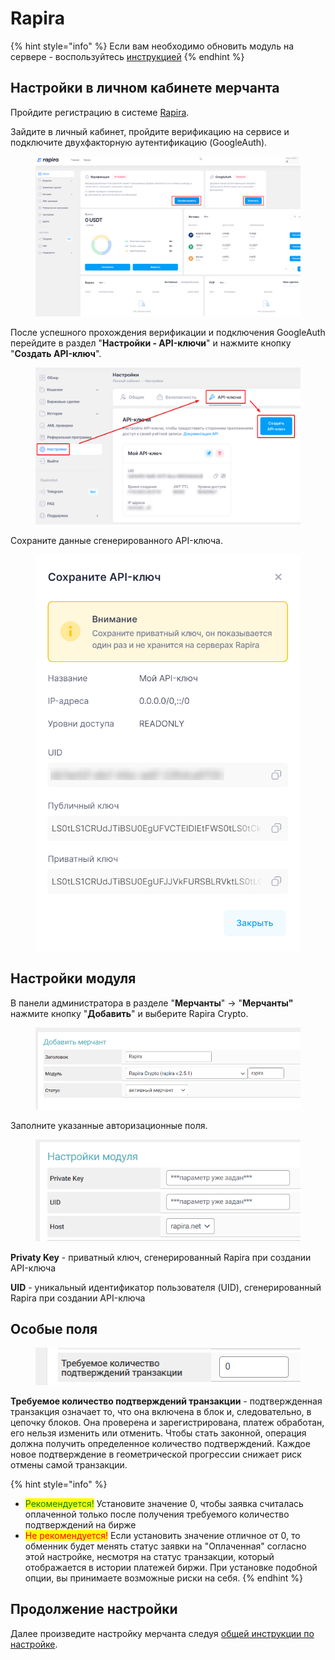 # Rapira

{% hint style="info" %}
Если вам необходимо обновить модуль на сервере - воспользуйтесь [инструкцией](https://premium.gitbook.io/main/osnovnye-nastroiki/faq/obnovlenie-failov-skripta-na-servere/kak-obnovit-faily-na-servere#moduli-merchantov-i-avtovyplat)
{% endhint %}

## Настройки в личном кабинете мерчанта

Пройдите регистрацию в системе [Rapira](https://rapira.net/).

Зайдите в личный кабинет, пройдите верификацию на сервисе и подключите двухфакторную аутентификацию (GoogleAuth).

<figure><img src="../../../.gitbook/assets/image (1347).png" alt=""><figcaption></figcaption></figure>

После успешного прохождения верификации и подключения GoogleAuth перейдите в раздел "**Настройки - API-ключи**" и нажмите кнопку "**Создать API-ключ**".

<figure><img src="../../../.gitbook/assets/image (1345).png" alt=""><figcaption></figcaption></figure>

Сохраните данные сгенерированного API-ключа.

<figure><img src="../../../.gitbook/assets/image (1346).png" alt="" width="490"><figcaption></figcaption></figure>

## Настройки модуля

В панели администратора в разделе "**Мерчанты**" -> "**Мерчанты"** нажмите кнопку "**Добавить**" и выберите Rapira Crypto.

<figure><img src="../../../.gitbook/assets/image (1348).png" alt=""><figcaption></figcaption></figure>

Заполните указанные авторизационные поля.

<figure><img src="../../../.gitbook/assets/image (1349).png" alt=""><figcaption></figcaption></figure>

**Privatу Key** - приватный ключ, сгенерированный Rapira при создании API-ключа

**UID** - уникальный идентификатор пользователя (UID), сгенерированный Rapira при создании API-ключа

## Особые поля

<figure><img src="../../../.gitbook/assets/image (1350).png" alt=""><figcaption></figcaption></figure>

**Требуемое количество подтверждений транзакции** - подтвержденная транзакция означает то, что она включена в блок и, следовательно, в цепочку блоков. Она проверена и зарегистрирована, платеж обработан, его нельзя изменить или отменить. Чтобы стать законной, операция должна получить определенное количество подтверждений. Каждое новое подтверждение в геометрической прогрессии снижает риск отмены самой транзакции.

{% hint style="info" %}
* <mark style="color:green;">Рекомендуется!</mark> Установите значение 0, чтобы заявка считалась оплаченной только после получения требуемого количество подтверждений на бирже
* <mark style="color:red;">Не рекомендуется!</mark> Если установить значение отличное от 0, то обменник будет менять статус заявки на "Оплаченная" согласно этой настройке, несмотря на статус транзакции, который отображается в истории платежей биржи. При установке подобной опции, вы принимаете возможные риски на себя.
{% endhint %}

## Продолжение настройки

Далее произведите настройку мерчанта следуя [общей инструкции по настройке](https://premium.gitbook.io/rukovodstvo-polzovatelya/osnovnye-nastroiki/merchanty-i-avtovyplaty/merchanty/obshie-nastroiki-merchantov).
